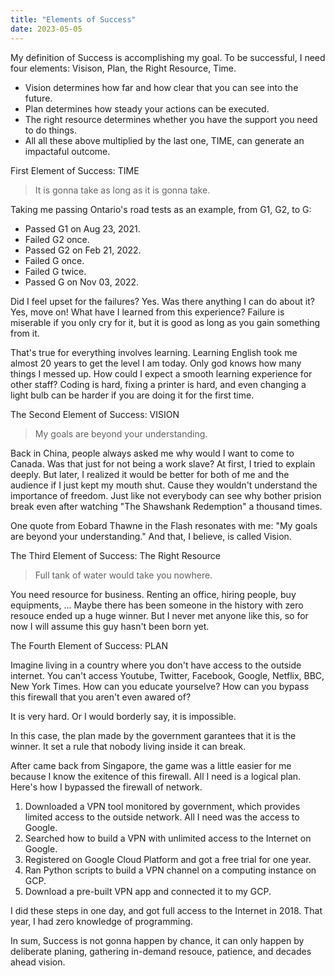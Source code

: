 ```yaml
---
title: "Elements of Success"
date: 2023-05-05
---
```


My definition of Success is accomplishing my goal. To be successful, I need four elements: Visison, Plan, the Right Resource, Time.

- Vision determines how far and how clear that you can see into the future.
- Plan determines how steady your actions can be executed.
- The right resource determines whether you have the support you need to do things.
- All all these above multiplied by the last one, TIME, can generate an impactaful outcome.

First Element of Success: TIME

> It is gonna take as long as it is gonna take.

Taking me passing Ontario's road tests as an example, from G1, G2, to G:

- Passed G1 on Aug 23, 2021.
- Failed G2 once.
- Passed G2 on Feb 21, 2022.
- Failed G once.
- Failed G twice.
- Passed G on Nov 03, 2022.

Did I feel upset for the failures? Yes. 
Was there anything I can do about it? Yes, move on!
What have I learned from this experience? Failure is miserable if you only cry for it, but it is good as long as you gain something from it.

That's true for everything involves learning. Learning English took me almost 20 years to get the level I am today. Only god knows how many things I messed up. How could I expect a smooth learning experience for other staff? Coding is hard, fixing a printer is hard, and even changing a light bulb can be harder if you are doing it for the first time.

The Second Element of Success: VISION

> My goals are beyond your understanding.

Back in China, people always asked me why would I want to come to Canada. Was that just for not being a work slave? At first, I tried to explain deeply. But later, I realized it would be better for both of me and the audience if I just kept my mouth shut. Cause they wouldn't understand the importance of freedom. Just like not everybody can see why bother prision break even after watching "The Shawshank Redemption" a thousand times.

One quote from Eobard Thawne in the Flash resonates with me: "My goals are beyond your understanding." And that, I believe, is called Vision.

The Third Element of Success: The Right Resource
> Full tank of water would take you nowhere.

You need resource for business. Renting an office, hiring people, buy equipments, ... Maybe there has been someone in the history with zero resouce ended up a huge winner. But I never met anyone like this, so for now I will assume this guy hasn't been born yet.

The Fourth Element of Success: PLAN

Imagine living in a country where you don't have access to the outside internet. You can't access Youtube, Twitter, Facebook, Google, Netflix, BBC, New York Times. How can you educate yourselve? How can you bypass this firewall that you aren't even awared of?

It is very hard. Or I would borderly say, it is impossible.

In this case, the plan made by the government garantees that it is the winner. It set a rule that nobody living inside it can break.

After came back from Singapore, the game was a little easier for me because I know the exitence of this firewall. All I need is a logical plan. Here's how I bypassed the firewall of network.

1. Downloaded a VPN tool monitored by government, which provides limited access to the outside network. All I need was the access to Google.
1. Searched how to build a VPN with unlimited access to the Internet on Google.
1. Registered on Google Cloud Platform and got a free trial for one year.
1. Ran Python scripts to build a VPN channel on a computing instance on GCP.
1. Download a pre-built VPN app and connected it to my GCP.

I did these steps in one day, and got full access to the Internet in 2018. That year, I had zero knowledge of programming.

In sum, Success is not gonna happen by chance, it can only happen by deliberate planing, gathering in-demand resouce, patience, and decades ahead vision.


